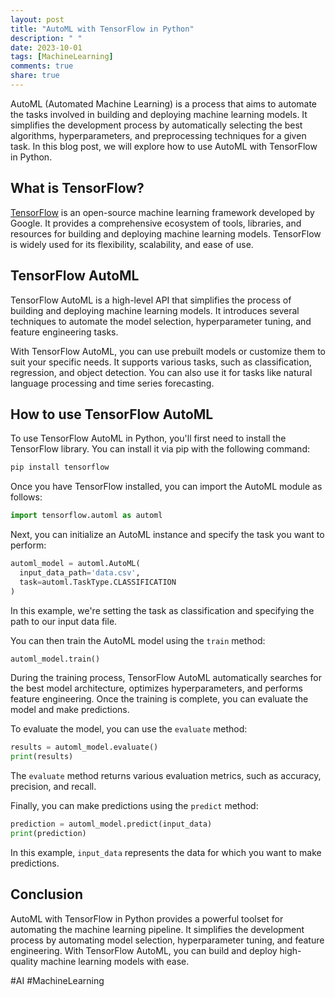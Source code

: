```yaml
---
layout: post
title: "AutoML with TensorFlow in Python"
description: " "
date: 2023-10-01
tags: [MachineLearning]
comments: true
share: true
---
```


AutoML (Automated Machine Learning) is a process that aims to automate the tasks involved in building and deploying machine learning models. It simplifies the development process by automatically selecting the best algorithms, hyperparameters, and preprocessing techniques for a given task. In this blog post, we will explore how to use AutoML with TensorFlow in Python.

## What is TensorFlow?

[TensorFlow](https://www.tensorflow.org/) is an open-source machine learning framework developed by Google. It provides a comprehensive ecosystem of tools, libraries, and resources for building and deploying machine learning models. TensorFlow is widely used for its flexibility, scalability, and ease of use.

## TensorFlow AutoML

TensorFlow AutoML is a high-level API that simplifies the process of building and deploying machine learning models. It introduces several techniques to automate the model selection, hyperparameter tuning, and feature engineering tasks.

With TensorFlow AutoML, you can use prebuilt models or customize them to suit your specific needs. It supports various tasks, such as classification, regression, and object detection. You can also use it for tasks like natural language processing and time series forecasting.

## How to use TensorFlow AutoML

To use TensorFlow AutoML in Python, you'll first need to install the TensorFlow library. You can install it via pip with the following command:

```python
pip install tensorflow
```

Once you have TensorFlow installed, you can import the AutoML module as follows:

```python
import tensorflow.automl as automl
```

Next, you can initialize an AutoML instance and specify the task you want to perform:

```python
automl_model = automl.AutoML(
  input_data_path='data.csv',
  task=automl.TaskType.CLASSIFICATION
)
```

In this example, we're setting the task as classification and specifying the path to our input data file.

You can then train the AutoML model using the `train` method:

```python
automl_model.train()
```

During the training process, TensorFlow AutoML automatically searches for the best model architecture, optimizes hyperparameters, and performs feature engineering. Once the training is complete, you can evaluate the model and make predictions.

To evaluate the model, you can use the `evaluate` method:

```python
results = automl_model.evaluate()
print(results)
```

The `evaluate` method returns various evaluation metrics, such as accuracy, precision, and recall.

Finally, you can make predictions using the `predict` method:

```python
prediction = automl_model.predict(input_data)
print(prediction)
```

In this example, `input_data` represents the data for which you want to make predictions.

## Conclusion

AutoML with TensorFlow in Python provides a powerful toolset for automating the machine learning pipeline. It simplifies the development process by automating model selection, hyperparameter tuning, and feature engineering. With TensorFlow AutoML, you can build and deploy high-quality machine learning models with ease.

#AI #MachineLearning